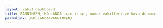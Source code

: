 ```yaml
---
layout: vakit_dashboard
title: PANNINGEN, HOLLANDA için iftar, namaz vakitleri ve hava durumu - ilçe/eyalet seç
permalink: /HOLLANDA/PANNINGEN/
---
```


<script type="text/javascript">
  var GLOBAL_COUNTRY = 'HOLLANDA';
  var GLOBAL_CITY = 'PANNINGEN';
  var GLOBAL_STATE = '';
  var lat = 72;
  var lon = 21;
</script>
